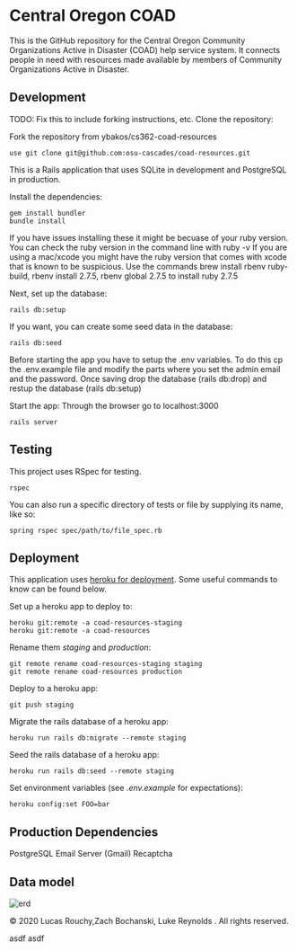 # Central Oregon COAD

This is the GitHub repository for the Central Oregon Community Organizations Active
in Disaster (COAD) help service system. It connects people in need with resources
made available by members of Community Organizations Active in Disaster.

## Development

TODO: Fix this to include forking instructions, etc.
Clone the repository:

Fork the repository from  ybakos/cs362-coad-resources
```
use git clone git@github.com:osu-cascades/coad-resources.git
```

This is a Rails application that uses SQLite in development and PostgreSQL in production.

Install the dependencies:

```
gem install bundler
bundle install
```
If you have issues installing these it might be becuase of your ruby version. You can check the ruby version in the command line with ruby -v
If you are using a mac/xcode you might have the ruby version that comes with xcode that is known to be suspicious. Use the commands brew install rbenv ruby-build, rbenv install 2.7.5, rbenv global 2.7.5 to install ruby 2.7.5

Next, set up the database:

```
rails db:setup
```

If you want, you can create some seed data in the database:

```
rails db:seed

```
Before starting the app you have to setup the .env variables. To do this cp the .env.example file and modify the parts where you set the admin email and the password.
Once saving drop the database (rails db:drop) and restup the database (rails db:setup) 

Start the app:
Through the browser go to localhost:3000 
```
rails server
```

## Testing

This project uses RSpec for testing.

```
rspec
```

You can also run a specific directory of tests or file by supplying its name, like so:

```
spring rspec spec/path/to/file_spec.rb
```

## Deployment

This application uses [heroku for deployment](https://devcenter.heroku.com/articles/git).
Some useful commands to know can be found below.

Set up a heroku app to deploy to:

```
heroku git:remote -a coad-resources-staging
heroku git:remote -a coad-resources

```

Rename them _staging_ and _production_:

```
git remote rename coad-resources-staging staging
git remote rename coad-resources production

```

Deploy to a heroku app:

```
git push staging
```

Migrate the rails database of a heroku app:

```
heroku run rails db:migrate --remote staging
```

Seed the rails database of a heroku app:

```
heroku run rails db:seed --remote staging
```

Set environment variables (see _.env.example_ for expectations):

```
heroku config:set FOO=bar
```

## Production Dependencies

PostgreSQL
Email Server (Gmail)
Recaptcha

## Data model
![erd](public/documentation/erd.jpg?raw=true)


&copy; 2020 Lucas Rouchy,Zach Bochanski, Luke Reynolds . All rights reserved.


asdf asdf

